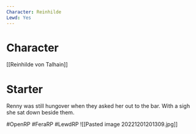 ```yaml
---
Character: Reinhilde
Lewd: Yes
---
```

# Character
[[Reinhilde von Talhain]]

# Starter
Renny was still hungover when they asked her out to the bar. With a sigh she sat down beside them. 

#OpenRP #FeraRP #LewdRP 
![[Pasted image 20221201201309.jpg]]
